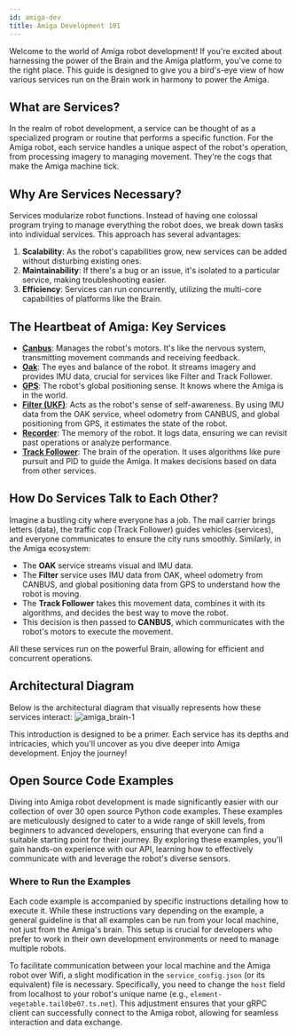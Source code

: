 ```yaml
---
id: amiga-dev
title: Amiga Development 101
---
```


Welcome to the world of Amiga robot development!
If you're excited about harnessing the power of the Brain and the Amiga platform,
you've come to the right place.
This guide is designed to give you a bird's-eye view of how various services run on the Brain
work in harmony to power the Amiga.

## What are Services?

In the realm of robot development, a service can be thought of as a specialized program or
routine that performs a specific function.
For the Amiga robot, each service handles a unique aspect of the robot's operation, from processing
imagery to managing movement.
They're the cogs that make the Amiga machine tick.

## Why Are Services Necessary?

Services modularize robot functions.
Instead of having one colossal program trying to manage everything the robot does,
we break down tasks into individual services.
This approach has several advantages:

1. **Scalability**: As the robot's capabilities grow, new services can be added without
disturbing existing ones.
2. **Maintainability**: If there's a bug or an issue, it's isolated to a particular service,
making troubleshooting easier.
3. **Efficiency**: Services can run concurrently, utilizing the multi-core capabilities of
platforms like the Brain.

## The Heartbeat of Amiga: Key Services

- [**Canbus**](/docs/concepts/canbus_service/): Manages the robot's motors.
It's like the nervous system, transmitting movement commands and receiving feedback.
- [**Oak**](/docs/concepts/oak_service/): The eyes and balance of the robot.
It streams imagery and provides IMU data, crucial for services like Filter and Track Follower.
- [**GPS**](/docs/concepts/gps_service/): The robot's global positioning sense.
It knows where the Amiga is in the world.
- [**Filter (UKF)**](/docs/concepts/filter_service/): Acts as the robot's sense of self-awareness.
By using IMU data from the OAK service, wheel odometry from CANBUS, and global positioning from GPS,
it estimates the state of the robot.
- [**Recorder**](/docs/concepts/recorder_service/): The memory of the robot.
It logs data, ensuring we can revisit past operations or analyze performance.
- [**Track Follower**](/docs/concepts/track_follower_service/): The brain of the operation.
It uses algorithms like pure pursuit and PID to guide the Amiga.
It makes decisions based on data from other services.

## How Do Services Talk to Each Other?

Imagine a bustling city where everyone has a job. The mail carrier brings letters (data),
the traffic cop (Track Follower) guides vehicles (services),
and everyone communicates to ensure the city runs smoothly.
Similarly, in the Amiga ecosystem:

- The **OAK** service streams visual and IMU data.
- The **Filter** service uses IMU data from OAK, wheel odometry from CANBUS, and global positioning
data from GPS to understand how the robot is moving.
- The **Track Follower** takes this movement data, combines it with its algorithms, and decides
the best way to move the robot.
- This decision is then passed to **CANBUS**, which communicates with the robot's motors to
execute the movement.

All these services run on the powerful Brain, allowing for efficient and concurrent operations.

## Architectural Diagram

Below is the architectural diagram that visually represents how these services interact:
![amiga_brain-1](https://github.com/farm-ng/amiga-dev-kit/assets/5157099/a7d5d95f-a94d-40a9-8df0-3c0c9084c2fa)

This introduction is designed to be a primer.
Each service has its depths and intricacies, which you'll uncover as you dive deeper into Amiga development.
Enjoy the journey!

## Open Source Code Examples

Diving into Amiga robot development is made significantly easier with our collection of over
30 open source Python code examples.
These examples are meticulously designed to cater to a wide range of skill levels, from beginners
to advanced developers, ensuring that everyone can find a suitable starting point for their journey.
By exploring these examples, you'll gain hands-on experience with our API, learning how to effectively
communicate with and leverage the robot's diverse sensors.

### Where to Run the Examples

Each code example is accompanied by specific instructions detailing how to execute it.
While these instructions vary depending on the example, a general guideline is that all examples can
be run from your local machine, not just from the Amiga's brain.
This setup is crucial for developers who prefer to work in their own development
environments or need to manage multiple robots.

To facilitate communication between your local machine and the Amiga robot over Wifi,
a slight modification in the `service_config.json` (or its equivalent) file is necessary.
Specifically, you need to change the `host` field from localhost to your robot's unique name
(e.g., `element-vegetable.tail0be07.ts.net`).
This adjustment ensures that your gRPC client can successfully connect to the Amiga robot,
allowing for seamless interaction and data exchange.
